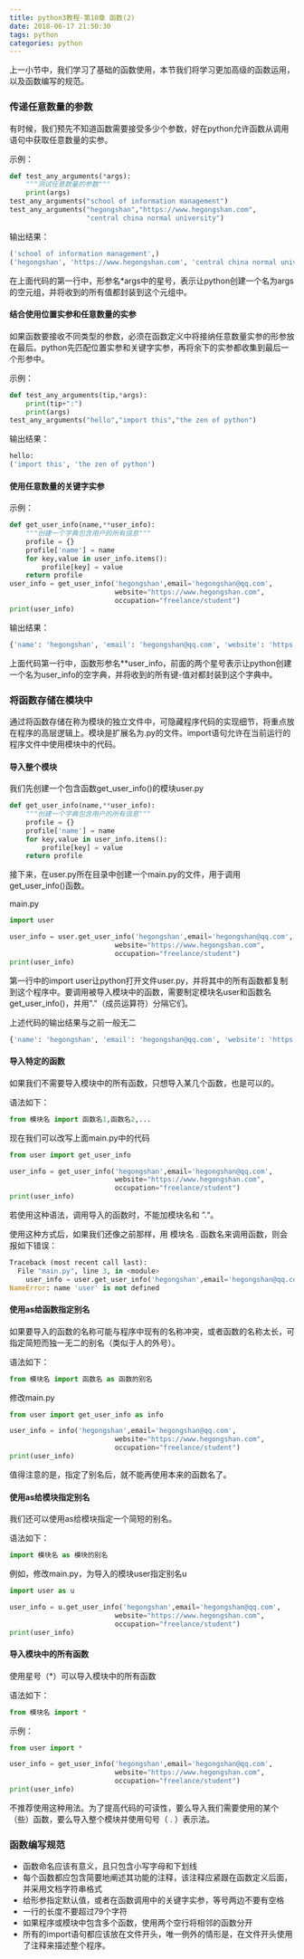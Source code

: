 ```yaml
---
title: python3教程-第10章 函数(2)
date: 2018-06-17 21:50:30
tags: python
categories: python
---
```


上一小节中，我们学习了基础的函数使用，本节我们将学习更加高级的函数运用，以及函数编写的规范。

### 传递任意数量的参数

有时候，我们预先不知道函数需要接受多少个参数，好在python允许函数从调用语句中获取任意数量的实参。

<!--more-->

示例：

```python
def test_any_arguments(*args):
    """测试任意数量的参数"""
    print(args)
test_any_arguments("school of information management")
test_any_arguments("hegongshan","https://www.hegongshan.com",
                   "central china normal university")
```

输出结果：

```python
('school of information management',)
('hegongshan', 'https://www.hegongshan.com', 'central china normal university')
```

在上面代码的第一行中，形参名*args中的星号，表示让python创建一个名为args的空元组，并将收到的所有值都封装到这个元组中。

#### 结合使用位置实参和任意数量的实参

如果函数要接收不同类型的参数，必须在函数定义中将接纳任意数量实参的形参放在最后。python先匹配位置实参和关键字实参，再将余下的实参都收集到最后一个形参中。

示例：

```python
def test_any_arguments(tip,*args):
    print(tip+":")
    print(args)
test_any_arguments("hello","import this","the zen of python")
```

输出结果：

```python
hello:
('import this', 'the zen of python')
```

#### 使用任意数量的关键字实参

示例：

```python
def get_user_info(name,**user_info):
    """创建一个字典包含用户的所有信息"""
    profile = {}
    profile['name'] = name
    for key,value in user_info.items():
        profile[key] = value
    return profile
user_info = get_user_info('hegongshan',email='hegongshan@qq.com',
                          website="https://www.hegongshan.com",
                          occupation="freelance/student")
print(user_info)
```

输出结果：

```python
{'name': 'hegongshan', 'email': 'hegongshan@qq.com', 'website': 'https://www.hegongshan.com', 'occupation': 'freelance/student'}
```

上面代码第一行中，函数形参名**user_info，前面的两个星号表示让python创建一个名为user_info的空字典，并将收到的所有键-值对都封装到这个字典中。

### 将函数存储在模块中

通过将函数存储在称为模块的独立文件中，可隐藏程序代码的实现细节，将重点放在程序的高层逻辑上。模块是扩展名为.py的文件。import语句允许在当前运行的程序文件中使用模块中的代码。

#### 导入整个模块

我们先创建一个包含函数get_user_info()的模块user.py

```python
def get_user_info(name,**user_info):
    """创建一个字典包含用户的所有信息"""
    profile = {}
    profile['name'] = name
    for key,value in user_info.items():
        profile[key] = value
    return profile
```

接下来，在user.py所在目录中创建一个main.py的文件，用于调用get_user_info()函数。

main.py

```python
import user

user_info = user.get_user_info('hegongshan',email='hegongshan@qq.com',
                          website="https://www.hegongshan.com",
                          occupation="freelance/student")
print(user_info)
```

第一行中的import user让python打开文件user.py，并将其中的所有函数都复制到这个程序中。要调用被导入模块中的函数，需要制定模块名user和函数名get_user_info()，并用"."（成员运算符）分隔它们。

上述代码的输出结果与之前一般无二

```python
{'name': 'hegongshan', 'email': 'hegongshan@qq.com', 'website': 'https://www.hegongshan.com', 'occupation': 'freelance/student'}
```

#### 导入特定的函数

如果我们不需要导入模块中的所有函数，只想导入某几个函数，也是可以的。

语法如下：

```python
from 模块名 import 函数名1,函数名2,...
```

现在我们可以改写上面main.py中的代码

```python
from user import get_user_info

user_info = get_user_info('hegongshan',email='hegongshan@qq.com',
                          website="https://www.hegongshan.com",
                          occupation="freelance/student")
print(user_info)
```

若使用这种语法，调用导入的函数时，不能加模块名和 ”.“。

使用这种方式后，如果我们还像之前那样，用 模块名 . 函数名来调用函数，则会报如下错误：

```python
Traceback (most recent call last):
  File "main.py", line 3, in <module>
    user_info = user.get_user_info('hegongshan',email='hegongshan@qq.com',
NameError: name 'user' is not defined
```

#### 使用as给函数指定别名

如果要导入的函数的名称可能与程序中现有的名称冲突，或者函数的名称太长，可指定简短而独一无二的别名（类似于人的外号）。

语法如下：

```python
from 模块名 import 函数名 as 函数的别名
```

修改main.py

```python
from user import get_user_info as info

user_info = info('hegongshan',email='hegongshan@qq.com',
                          website="https://www.hegongshan.com",
                          occupation="freelance/student")
print(user_info)
```

值得注意的是，指定了别名后，就不能再使用本来的函数名了。

#### 使用as给模块指定别名

我们还可以使用as给模块指定一个简短的别名。

语法如下：

```python
import 模块名 as 模块的别名
```

例如，修改main.py，为导入的模块user指定别名u

```python
import user as u

user_info = u.get_user_info('hegongshan',email='hegongshan@qq.com',
                          website="https://www.hegongshan.com",
                          occupation="freelance/student")
print(user_info)
```

#### 导入模块中的所有函数

使用星号（*）可以导入模块中的所有函数

语法如下：

```python
from 模块名 import *
```

示例：

```python
from user import *

user_info = get_user_info('hegongshan',email='hegongshan@qq.com',
                          website="https://www.hegongshan.com",
                          occupation="freelance/student")
print(user_info)
```

不推荐使用这种用法。为了提高代码的可读性，要么导入我们需要使用的某个（些）函数，要么导入整个模块并使用句号（ . ）表示法。

### 函数编写规范

* 函数命名应该有意义，且只包含小写字母和下划线
* 每个函数都应包含简要地阐述其功能的注释，该注释应紧跟在函数定义后面，并采用文档字符串格式
* 给形参指定默认值，或者在函数调用中的关键字实参，等号两边不要有空格
* 一行的长度不要超过79个字符
* 如果程序或模块中包含多个函数，使用两个空行将相邻的函数分开
* 所有的import语句都应该放在文件开头，唯一例外的情形是，在文件开头使用了注释来描述整个程序。